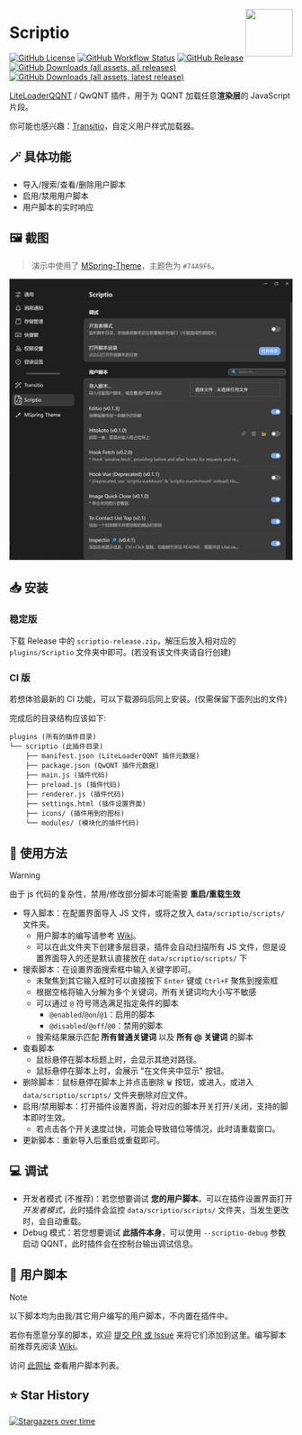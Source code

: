 <img src="./icons/icon.svg" align="right" style="width: 6em; height: 6em;"></img>

# Scriptio

[![GitHub License](https://img.shields.io/github/license/PRO-2684/Scriptio?logo=gnu)](https://github.com/PRO-2684/Scriptio/blob/main/LICENSE)
[![GitHub Workflow Status](https://img.shields.io/github/actions/workflow/status/PRO-2684/Scriptio/release.yml?branch=main&logo=githubactions)](https://github.com/PRO-2684/Scriptio/blob/main/.github/workflows/release.yml)
[![GitHub Release](https://img.shields.io/github/v/release/PRO-2684/Scriptio?logo=githubactions)](https://github.com/PRO-2684/Scriptio/releases)
[![GitHub Downloads (all assets, all releases)](https://img.shields.io/github/downloads/PRO-2684/Scriptio/total?logo=github)](https://github.com/PRO-2684/Scriptio/releases)
[![GitHub Downloads (all assets, latest release)](https://img.shields.io/github/downloads/PRO-2684/Scriptio/latest/total?logo=github)](https://github.com/PRO-2684/Scriptio/releases/latest)

[LiteLoaderQQNT](https://github.com/mo-jinran/LiteLoaderQQNT) / QwQNT 插件，用于为 QQNT 加载任意**渲染层**的 JavaScript 片段。

你可能也感兴趣：[Transitio](https://github.com/PRO-2684/transitio)，自定义用户样式加载器。

## 🪄 具体功能

- 导入/搜索/查看/删除用户脚本
- 启用/禁用用户脚本
- 用户脚本的实时响应

## 🖼️ 截图

> 演示中使用了 [MSpring-Theme](https://github.com/MUKAPP/LiteLoaderQQNT-MSpring-Theme)，主题色为 `#74A9F6`。

![Scriptio](./attachments/settings.png)

## 📥 安装

### 稳定版

下载 Release 中的 `scriptio-release.zip`，解压后放入相对应的 `plugins/Scriptio` 文件夹中即可。(若没有该文件夹请自行创建)

### CI 版

若想体验最新的 CI 功能，可以下载源码后同上安装。(仅需保留下面列出的文件)

完成后的目录结构应该如下:

```
plugins (所有的插件目录)
└── scriptio (此插件目录)
    ├── manifest.json (LiteLoaderQQNT 插件元数据)
    ├── package.json (QwQNT 插件元数据)
    ├── main.js (插件代码)
    ├── preload.js (插件代码)
    ├── renderer.js (插件代码)
    ├── settings.html (插件设置界面)
    ├── icons/ (插件用到的图标)
    └── modules/ (模块化的插件代码)
```

## 🤔 使用方法

> [!WARNING]
> 由于 js 代码的复杂性，禁用/修改部分脚本可能需要 **重启/重载生效**

- 导入脚本：在配置界面导入 JS 文件，或将之放入 `data/scriptio/scripts/` 文件夹。
    - 用户脚本的编写请参考 [Wiki](https://github.com/PRO-2684/Scriptio/wiki)。
    - 可以在此文件夹下创建多层目录，插件会自动扫描所有 JS 文件，但是设置界面导入的还是默认直接放在 `data/scriptio/scripts/` 下
- 搜索脚本：在设置界面搜索框中输入关键字即可。
    - 未聚焦到其它输入框时可以直接按下 `Enter` 键或 `Ctrl+F` 聚焦到搜索框
    - 根据空格将输入分解为多个关键词，所有关键词均大小写不敏感
    - 可以通过 `@` 符号筛选满足指定条件的脚本
        - `@enabled`/`@on`/`@1`：启用的脚本
        - `@disabled`/`@off`/`@0`：禁用的脚本
    - 搜索结果展示匹配 **所有普通关键词** 以及 **所有 @ 关键词** 的脚本
- 查看脚本
    - 鼠标悬停在脚本标题上时，会显示其绝对路径。
    - 鼠标悬停在脚本上时，会展示 "在文件夹中显示" 按钮。
- 删除脚本：鼠标悬停在脚本上并点击删除 `🗑️` 按钮，或进入，或进入 `data/scriptio/scripts/` 文件夹删除对应文件。
- 启用/禁用脚本：打开插件设置界面，将对应的脚本开关打开/关闭，支持的脚本即时生效。
    - 若点击各个开关速度过快，可能会导致错位等情况，此时请重载窗口。
- 更新脚本：重新导入后重启或重载即可。

## 💻 调试

- 开发者模式 (不推荐)：若您想要调试 **您的用户脚本**，可以在插件设置界面打开 *开发者模式*，此时插件会监控 `data/scriptio/scripts/` 文件夹，当发生更改时，会自动重载。
- Debug 模式：若您想要调试 **此插件本身**，可以使用 `--scriptio-debug` 参数启动 QQNT，此时插件会在控制台输出调试信息。

## 📜 用户脚本

> [!NOTE]
> 以下脚本均为由我/其它用户编写的用户脚本，不内置在插件中。
>
> 若你有愿意分享的脚本，欢迎 [提交 PR 或 Issue](https://github.com/PRO-2684/Scriptio/issues/1) 来将它们添加到这里。编写脚本前推荐先阅读 [Wiki](https://github.com/PRO-2684/Scriptio/wiki)。

访问 [此网址](https://pro-2684.github.io/?page=scriptio_userscripts) 查看用户脚本列表。

## ⭐ Star History

[![Stargazers over time](https://starchart.cc/PRO-2684/Scriptio.svg?variant=adaptive)](https://starchart.cc/PRO-2684/Scriptio)
